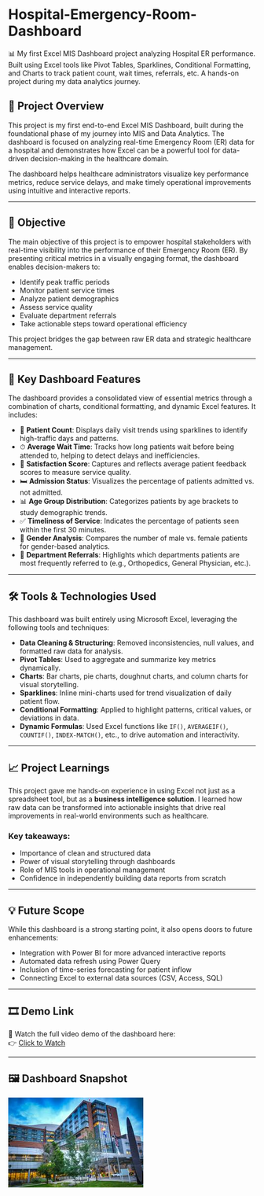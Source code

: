 # Hospital-Emergency-Room-Dashboard
📊 My first Excel MIS Dashboard project analyzing Hospital ER performance. Built using Excel tools like Pivot Tables, Sparklines, Conditional Formatting, and Charts to track patient count, wait times, referrals, etc. A hands-on project during my data analytics journey.

## 📌 Project Overview
This project is my first end-to-end Excel MIS Dashboard, built during the foundational phase of my journey into MIS and Data Analytics. The dashboard is focused on analyzing real-time Emergency Room (ER) data for a hospital and demonstrates how Excel can be a powerful tool for data-driven decision-making in the healthcare domain.

The dashboard helps healthcare administrators visualize key performance metrics, reduce service delays, and make timely operational improvements using intuitive and interactive reports.

---

## 🎯 Objective
The main objective of this project is to empower hospital stakeholders with real-time visibility into the performance of their Emergency Room (ER). By presenting critical metrics in a visually engaging format, the dashboard enables decision-makers to:

- Identify peak traffic periods  
- Monitor patient service times  
- Analyze patient demographics  
- Assess service quality  
- Evaluate department referrals  
- Take actionable steps toward operational efficiency

This project bridges the gap between raw ER data and strategic healthcare management.

---

## 🧩 Key Dashboard Features
The dashboard provides a consolidated view of essential metrics through a combination of charts, conditional formatting, and dynamic Excel features. It includes:

- 👥 **Patient Count**: Displays daily visit trends using sparklines to identify high-traffic days and patterns.  
- ⏱ **Average Wait Time**: Tracks how long patients wait before being attended to, helping to detect delays and inefficiencies.  
- 💬 **Satisfaction Score**: Captures and reflects average patient feedback scores to measure service quality.  
- 🛏 **Admission Status**: Visualizes the percentage of patients admitted vs. not admitted.  
- 📊 **Age Group Distribution**: Categorizes patients by age brackets to study demographic trends.  
- ✅ **Timeliness of Service**: Indicates the percentage of patients seen within the first 30 minutes.  
- 👫 **Gender Analysis**: Compares the number of male vs. female patients for gender-based analytics.  
- 🏥 **Department Referrals**: Highlights which departments patients are most frequently referred to (e.g., Orthopedics, General Physician, etc.).

---

## 🛠 Tools & Technologies Used
This dashboard was built entirely using Microsoft Excel, leveraging the following tools and techniques:

- **Data Cleaning & Structuring**: Removed inconsistencies, null values, and formatted raw data for analysis.  
- **Pivot Tables**: Used to aggregate and summarize key metrics dynamically.  
- **Charts**: Bar charts, pie charts, doughnut charts, and column charts for visual storytelling.  
- **Sparklines**: Inline mini-charts used for trend visualization of daily patient flow.  
- **Conditional Formatting**: Applied to highlight patterns, critical values, or deviations in data.  
- **Dynamic Formulas**: Used Excel functions like `IF()`, `AVERAGEIF()`, `COUNTIF()`, `INDEX-MATCH()`, etc., to drive automation and interactivity.

---

## 📈 Project Learnings
This project gave me hands-on experience in using Excel not just as a spreadsheet tool, but as a **business intelligence solution**. I learned how raw data can be transformed into actionable insights that drive real improvements in real-world environments such as healthcare.

### Key takeaways:
- Importance of clean and structured data  
- Power of visual storytelling through dashboards  
- Role of MIS tools in operational management  
- Confidence in independently building data reports from scratch  

---

## 💡 Future Scope
While this dashboard is a strong starting point, it also opens doors to future enhancements:

- Integration with Power BI for more advanced interactive reports  
- Automated data refresh using Power Query  
- Inclusion of time-series forecasting for patient inflow  
- Connecting Excel to external data sources (CSV, Access, SQL)

---

## 🎞️ Demo Link
🎥 Watch the full video demo of the dashboard here:  
👉 [Click to Watch](https://lnkd.in/eWDx8R-3)

---

## 🖼️ Dashboard Snapshot
![Hospital Emergency Room Dashboard](Hospital.jpeg)